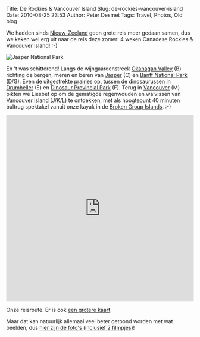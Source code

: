 Title: De Rockies & Vancouver Island
Slug: de-rockies-vancouver-island
Date: 2010-08-25 23:53
Author: Peter Desmet
Tags: Travel, Photos, Old blog

We hadden sinds [Nieuw-Zeeland]({filename}/posts/2007/daarheen-en-weer-terug.md) geen grote reis meer gedaan samen, dus we keken wel erg uit naar de reis deze zomer: 4 weken Canadese Rockies & Vancouver Island! :-)

![Jasper National Park]({filename}/images/2010-de-rockies-vancouver-island.jpg)

En 't was schitterend! Langs de wijngaardenstreek [Okanagan Valley](http://en.wikipedia.org/wiki/Okanagan) (B) richting de bergen, meren en beren van [Jasper](http://en.wikipedia.org/wiki/Jasper_National_Park) (C) en [Banff National Park](http://en.wikipedia.org/wiki/Banff_National_Park) (D/G). Even de uitgestrekte [prairies](http://en.wikipedia.org/wiki/Canadian_Prairies) op, tussen de dinosaurussen in [Drumheller](http://en.wikipedia.org/wiki/Drumheller) (E) en [Dinosaur Provincial Park](http://en.wikipedia.org/wiki/Dinosaur_Provincial_Park) (F). Terug in [Vancouver](http://en.wikipedia.org/wiki/Vancouver) (M) pikten we Liesbet op om de gematigde regenwouden en walvissen van [Vancouver Island](http://en.wikipedia.org/wiki/Vancouver_Island) (J/K/L) te ontdekken, met als hoogtepunt 40 minuten bultrug spektakel vanuit onze kayak in de [Broken Group Islands](http://en.wikipedia.org/wiki/Broken_Group). :-)

<iframe width="100%" height="500" frameborder="0" style="border:0" allowfullscreen src="https://www.google.com/maps/embed?pb=!1m64!1m8!1m3!1d10244736.000106737!2d-119.663086!3d51.179343!3m2!1i1024!2i768!4f13.1!4m53!3e0!4m5!1s0x5485ee20b50d9525%3A0xa6e0c76cd7d6881c!2sVancouver%2C+British+Columbia%2C+Canada!3m2!1d49.248523!2d-123.10879999999999!4m5!1s0x54826277ad3c38b5%3A0xf46e92d07191569!2sPenticton%2C+British+Columbia%2C+Canada!3m2!1d49.499138099999996!2d-119.5937077!4m5!1s0x53832b0868553e29%3A0x1f2002bd0b192882!2sJasper%2C+Alberta%2C+Canada!3m2!1d52.8736786!2d-118.08135809999999!4m5!1s0x53775d28a0e1ce11%3A0x3c373c7b6365bce6!2sLake+Louise%2C+Alberta%2C+Canada!3m2!1d51.4253705!2d-116.17725519999999!4m5!1s0x53730d8007f41f1f%3A0x4c51598bc0919059!2sDrumheller%2C+Alberta%2C+Canada!3m2!1d51.465184699999995!2d-112.71053429999999!4m3!3m2!1d50.76784!2d-111.49226!4m5!1s0x5370ca45910c4afd%3A0xcaafaebedaac9463!2sBanff%2C+Alberta%2C+Canada!3m2!1d51.178362899999996!2d-115.57076939999999!4m5!1s0x53793705fa6adda5%3A0x4f3c647db9d6efca!2sRevelstoke%2C+British+Columbia%2C+Canada!3m2!1d50.998115!2d-118.19567199999999!4m5!1s0x5485ee20b50d9525%3A0xa6e0c76cd7d6881c!2sVancouver%2C+British+Columbia%2C+Canada!3m2!1d49.248523!2d-123.10879999999999!5e0!3m2!1sen!2sus!4v1478473007313"></iframe>

Onze reisroute. Er is ook [een grotere kaart](http://maps.google.com/maps?f=d&source=embed&saddr=Vancouver,+British+Columbia,+Canada&daddr=Penticton,+British+Columbia,+Canada+to:Crowsnest+Hwy%2FBC-3+W+to:Jasper,+Alberta,+Canada+to:Lake+Louise,+Alberta,+Canada+to:Drumheller,+Alberta,+Canada+to:Dinosaur+Provincial+Park,+Alberta,+Canada+to:Banff,+Alberta,+Canada+to:Revelstoke,+British+Columbia,+Canada+to:Vancouver,+British+Columbia,+Canada+to:49.316171,-123.453369+to:Tofino,+British+Columbia,+Canada+to:Port+Alberni,+British+Columbia,+Canada+to:Victoria,+British+Columbia,+Canada+to:Vancouver,+British+Columbia,+Canada&hl=en&geocode=FQt57wIdQIKp-CkllQ21IO6FVDEciNbXbMfgpg%3BFXci8wIdU1Pf-Cm1ODytd2KCVDFpFRkHLelGDw%3BFb3z7QIdyzbL-A%3BFa3fJgMd6ED2-CkpPlVoCCuDUzGCKBkLvQIgHw%3BFT-PEAMdCrsS-SkRzuGgKF13UzHmvGVjezw3PA%3BFTPoEAMdYJpI-SkfH_QHgA1zUzFZkJHAi1lRTA%3BFeCnBgMdXMNa-SGNW2ppARlUdg%3BFUjqDAMdGIMc-Sn9SgyRRcpwUzFjlKzavq6vyg%3BFRY5CgMdRXX0-Cml3Wr6BTd5UzHK79a5fWQ8Tw%3BFQt57wIdQIKp-CkllQ21IO6FVDEciNbXbMfgpg%3B%3BFbIB7gIdY-F--ClDOAmwzJCJVDE1GnRaaZUQMw%3BFTeA7wIdB5mP-CnPGUTaNveIVDFthbmjwGFwgQ%3BFUP24gIdTJel-ClxYbDdi3OPVDHtSLsedPPoOA%3BFQt57wIdQIKp-CkllQ21IO6FVDEciNbXbMfgpg&mra=dpe&mrcr=8&mrsp=10&sz=9&via=2,10&sll=49.10804,-123.093567&sspn=1.125559,2.191772&ie=UTF8&t=p&ll=51.179343,-119.663086&spn=10.31064,24.741211&z=5).

Maar dat kan natuurlijk allemaal veel beter getoond worden met wat beelden, dus [hier zijn de foto's (inclusief 2 filmpjes)](https://goo.gl/photos/p486qVNgJSqYDDAH9)!
